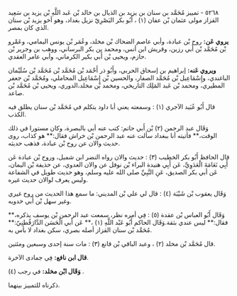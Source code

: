 ٥٢٦٨ - تمييز مُحَمَّد بن سنان بن يزيد بن الذيال بن خالد بْن عَبد اللَّهِ بْن يزيد بن سَعِيد القزاز مولى عثمان بْن عفان (١) ، أَبُو بكر البَصْرِيّ نزيل بغداد، وهو أخو يزيد بْن سنان الذي كان بمصر.

**يروي عَن:** روح بْن عبادة، وأبي عاصم الضحاك بْن مخلد، وعُمَر بْن يونس اليمامي، وعَمْرو بْن مُحَمَّد بْن أَبي رزين، وقريش ابن أنس، ومحمد بن بكر البرساني، ووهب بن وجرير بْن حازم، ويحيى بْن أَبي بكير الكرماني، وأبي عامر العقدي.

**ويروي عَنه:** إبراهيم بن إسحاق الحربي، وأَبُو ذر أَحْمَد بْن مُحَمَّد بْن مُحَمَّد بْن سُلَيْمان الباغندي، وإِسْمَاعِيل بْن مُحَمَّد الصفار، والحسين بْن إِسْمَاعِيل المحاملي، ومُحَمَّد بْن جعفر المطيري، ومحمد بْن عَبد المَلِك التاريخي، ومحمد بْن مخلد،الدوري، ويحيى بْن مُحَمَّد بْن صاعد.

قال أَبُو عُبَيد الآجري (١) : وسمعته يعني أبا داود يتكلم في مُحَمَّد بْن سنان يطلق فيه الكذب.

وَقَال عبد الرحمن (٢) بْن أَبي حاتم: كتب عنه أبي بالبصرة، وكان مستورا في ذلك الوقت،** فأتيته أنا ببغداد سألت عنه عبد الرحمن بْن خراش فقال:** هو كذاب، روى حديث والان عن روح بْن عبادة، فذهب حديثه.

قال الحافظ أَبُو بكر الخطيب (٣) : حديث والان رواه النضر ابن شميل، وروح بْن عبادة عَن أَبِي نَعَامَةَ الْعَدَوِيِّ، عَن أَبِي هنيدة البراء بْن نوفل عن والان العدوي، عن حذيفة بْن اليمان، عَن أبي بكر الصديق، عَنِ النَّبِيِّ صلى الله عليه وسلم، وهو حديث طويل في الشفاعة وليس يعرف لوالان حديث غيره.

وَقَال يعقوب بْن شَيْبَة (٤) : قال لي علي بْن المديني: ما سمع هذا الحديث من روح غيري وغير سهل بْن أَبي خدويه.

وَقَال أَبُو العباس بْن عقدة (٥) : فِي أمره نظر، سمعت عبد الرحمن بْن يوسف يذكره،** فقال:** ليس عندي بثقة.وَقَال الحاكم أَبُو عَبْد اللَّهِ (١) ،** عَن أبي الْحَسَن الدَّارَقُطنِيّ:** مُحَمَّد بْن سنان القزاز أصله بصري، سكن بغداد لا بأس به.

قال مُحَمَّد بْن مخلد (٢) ، وعبد الباقي بْن قانع (٣) : مات سنة إحدى وسبعين ومئتين.

**قال ابن نافع:** فِي جمادى الآخرة.

**وَقَال ابْن مخلد:** في رجب (٤) .

ذكرناه للتمييز بينهما.
